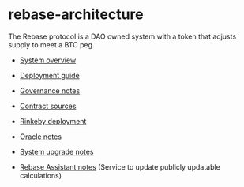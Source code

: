 # rebase-architecture
The Rebase protocol is a DAO owned system with a token that adjusts supply to meet a BTC peg.

- [System overview](/Overview.md)
- [Deployment guide](/Deploy.md)
- [Governance notes](/Governance.md)
- [Contract sources](/Rinkeby.md)
- [Rinkeby deployment](/Rinkeby.md)

- [Oracle notes](/CentralizedOracle.md)
- [System upgrade notes](/Upgrade.md)

- [Rebase Assistant notes](/Upgrade.md) (Service to update publicly updatable calculations)